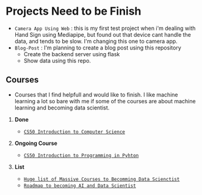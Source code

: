 # Projects Need to be Finish
- `Camera App Using Web` : this is my first test project when i'm dealing with Hand Sign using Mediapipe, but found out that device cant handle the data, and tends to be slow. I'm changing this one to camera app.
- `Blog-Post` : I'm planning to create a blog post using this repository
    - Create the backend server using flask
    - Show data using this repo.

## Courses
- Courses that I find helpfull and would like to finish. I like machine learning a lot so bare with me if some of the courses are about machine learning and becoming data scientist.

1. **Done**
    - [`CS50 Introduction to Computer Science`](https://pll.harvard.edu/course/cs50-introduction-computer-science)
      
2. **Ongoing Course**
   - [`CS50 Introduction to Programming in Pyhton`](https://cs50.harvard.edu/python)
     
3. **List**
   - [`Huge list of Massive Courses to Becomming Data Scienctist`](https://www.kaggle.com/learn)
   - [`Roadmap to becoming AI and Data Scientist`](https://roadmap.sh/ai-data-scientist)
